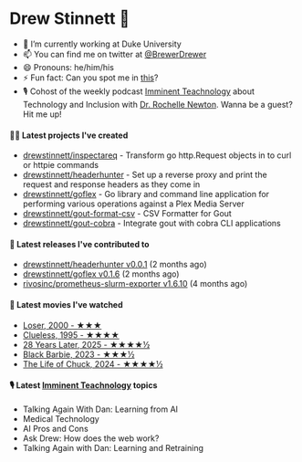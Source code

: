 
# Drew Stinnett 👋

- 🔭 I’m currently working at Duke University
- 📫 You can find me on twitter at [@BrewerDrewer](https://twitter.com/BrewerDrewer)
- 😄 Pronouns: he/him/his
- ⚡ Fun fact: Can you spot me in [this](https://www.youtube.com/watch?v=oL9WnB0qHBA)?
- 🎙 Cohost of the weekly podcast [Imminent Teachnology](https://podcast.imminentteachnology.com/) about Technology and Inclusion with [Dr. Rochelle Newton](https://www.linkedin.com/in/drrochellenewton/). Wanna be a guest? Hit me up!

#### 👨‍💻 Latest projects I've created
- [drewstinnett/inspectareq](https://github.com/drewstinnett/inspectareq) - Transform go http.Request objects in to curl or httpie commands
- [drewstinnett/headerhunter](https://github.com/drewstinnett/headerhunter) - Set up a reverse proxy and print the request and response headers as they come in
- [drewstinnett/goflex](https://github.com/drewstinnett/goflex) - Go library and command line application for performing various operations against a Plex Media Server
- [drewstinnett/gout-format-csv](https://github.com/drewstinnett/gout-format-csv) - CSV Formatter for Gout
- [drewstinnett/gout-cobra](https://github.com/drewstinnett/gout-cobra) - Integrate gout with cobra CLI applications

#### 🚀 Latest releases I've contributed to
- [drewstinnett/headerhunter v0.0.1](https://github.com/drewstinnett/headerhunter/releases/tag/v0.0.1) (2 months ago)
- [drewstinnett/goflex v0.1.6](https://github.com/drewstinnett/goflex/releases/tag/v0.1.6) (2 months ago)
- [rivosinc/prometheus-slurm-exporter v1.6.10](https://github.com/rivosinc/prometheus-slurm-exporter/releases/tag/v1.6.10) (4 months ago)

#### 🍿 Latest movies I've watched
- [Loser, 2000 - ★★★](https://letterboxd.com/mondodrew/film/loser/)
- [Clueless, 1995 - ★★★★](https://letterboxd.com/mondodrew/film/clueless/)
- [28 Years Later, 2025 - ★★★★½](https://letterboxd.com/mondodrew/film/28-years-later/)
- [Black Barbie, 2023 - ★★★½](https://letterboxd.com/mondodrew/film/black-barbie-2023/)
- [The Life of Chuck, 2024 - ★★★★½](https://letterboxd.com/mondodrew/film/the-life-of-chuck/)

#### 🎙 Latest [Imminent Teachnology](https://podcast.imminentteachnology.com/) topics
- Talking Again With Dan: Learning from AI
- Medical Technology
- AI Pros and Cons
- Ask Drew: How does the web work?
- Talking Again with Dan: Learning and Retraining
